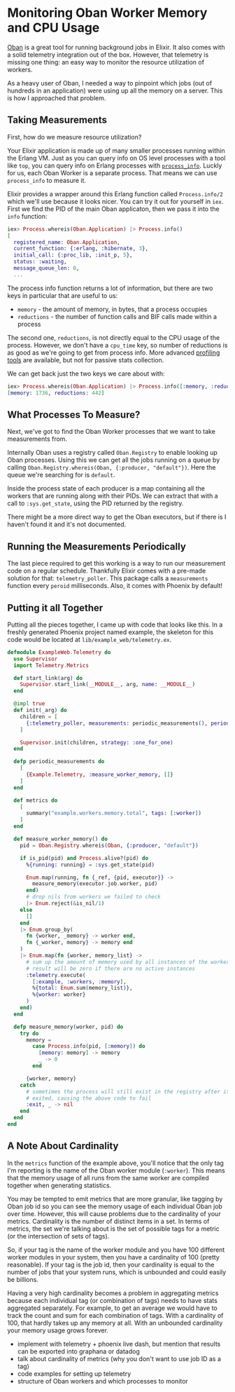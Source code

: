 # Monitoring Oban Worker Memory and CPU Usage

[Oban](https://github.com/sorentwo/oban) is a great tool for running background jobs in Elixir. It also comes with a solid telemetry integration out of the box. However, that telemetry is missing one thing: an easy way to monitor the resource utilization of workers.

As a heavy user of Oban, I needed a way to pinpoint which jobs (out of hundreds in an application) were using up all the memory on a server. This is how I approached that problem.

## Taking Measurements

First, how do we measure resource utilization?

Your Elixir application is made up of many smaller processes running within the Erlang VM. Just as you can query info on OS level processes with a tool like `top`, you can query info on Erlang processes with [`process_info`](https://www.erlang.org/doc/man/erlang.html#process_info-2). Luckly for us, each Oban Worker is a separate process. That means we can use `process_info` to measure it.

Elixir provides a wrapper around this Erlang function called `Process.info/2` which we'll use because it looks nicer. You can try it out for yourself in `iex`. First we find the PID of the main Oban applicaton, then we pass it into the `info` function:

```elixir
iex> Process.whereis(Oban.Application) |> Process.info()
[
  registered_name: Oban.Application,
  current_function: {:erlang, :hibernate, 3},
  initial_call: {:proc_lib, :init_p, 5},
  status: :waiting,
  message_queue_len: 0,
  ...
```

The process info function returns a lot of information, but there are two keys in particular that are useful to us:

- `memory` - the amount of memory, in bytes, that a process occupies
- `reductions` - the number of function calls and BIF calls made within a process

The second one, `reductions`, is not directly equal to the CPU usage of the process. However, we don't have a `cpu_time` key, so number of reductions is as good as we're going to get from process info. More advanced [profiling tools](https://www.erlang.org/doc/efficiency_guide/profiling) are available, but not for passive stats collection.

We can get back just the two keys we care about with:

```elixir
iex> Process.whereis(Oban.Application) |> Process.info([:memory, :reductions])
[memory: 1736, reductions: 442]
```

## What Processes To Measure?

Next, we've got to find the Oban Worker processes that we want to take measurements from.

Internally Oban uses a registry called `Oban.Registry` to enable looking up Oban processes. Using this we can get all the jobs running on a queue by calling `Oban.Registry.whereis(Oban, {:producer, "default"})`. Here the queue we're searching for is `default`.

Inside the process state of each producer is a map containing all the workers that are running along with their PIDs. We can extract that with a call to `:sys.get_state`, using the PID returned by the registry.

There might be a more direct way to get the Oban executors, but if there is I haven't found it and it's not documented.

## Running the Measurements Periodically

The last piece required to get this working is a way to run our measurement code on a regular schedule. Thankfully Elixir comes with a pre-made solution for that: `telemetry_poller`. This package calls a `measurements` function every `peroid` milliseconds. Also, it comes with Phoenix by default!

## Putting it all Together

Putting all the pieces together, I came up with code that looks like this. In a freshly generated Phoenix project named example, the skeleton for this code would be located at `lib/example_web/telemetry.ex`.

```elixir
defmodule ExampleWeb.Telemetry do
  use Supervisor
  import Telemetry.Metrics

  def start_link(arg) do
    Supervisor.start_link(__MODULE__, arg, name: __MODULE__)
  end

  @impl true
  def init(_arg) do
    children = [
      {:telemetry_poller, measurements: periodic_measurements(), period: 10_000}
    ]

    Supervisor.init(children, strategy: :one_for_one)
  end

  defp periodic_measurements do
    [
      {Example.Telemetry, :measure_worker_memory, []}
    ]
  end

  def metrics do
    [
      summary("example.workers.memory.total", tags: [:worker])
    ]
  end

  def measure_worker_memory() do
    pid = Oban.Registry.whereis(Oban, {:producer, "default"})

    if is_pid(pid) and Process.alive?(pid) do
      %{running: running} = :sys.get_state(pid)

      Enum.map(running, fn {_ref, {pid, executor}} ->
        measure_memory(executor.job.worker, pid)
      end)
      # drop nils from workers we failed to check
      |> Enum.reject(&is_nil/1)
    else
      []
    end
    |> Enum.group_by(
      fn {worker, _memory} -> worker end,
      fn {_worker, memory} -> memory end
    )
    |> Enum.map(fn {worker, memory_list} ->
      # sum up the amount of memory used by all instances of the worker.
      # result will be zero if there are no active instances
      :telemetry.execute(
        [:example, :workers, :memory],
        %{total: Enum.sum(memory_list)},
        %{worker: worker}
      )
    end)
  end

  defp measure_memory(worker, pid) do
    try do
      memory =
        case Process.info(pid, [:memory]) do
          [memory: memory] -> memory
          _ -> 0
        end

      {worker, memory}
    catch
      # sometimes the process will still exist in the registry after it has
      # exited, causing the above code to fail
      :exit, _ -> nil
    end
  end
end
```

## A Note About Cardinality

In the `metrics` function of the example above, you'll notice that the only tag I'm reporting is the name of the Oban worker module (`:worker`). This means that the memory usage of all runs from the same worker are compiled together when generating statistics.

You may be tempted to emit metrics that are more granular, like tagging by Oban job id so you can see the memory usage of each individual Oban job over time. However, this will cause problems due to the cardinality of your metrics. Cardinality is the number of distinct items in a set. In terms of metrics, the set we're talking about is the set of possible tags for a metric (or the intersection of sets of tags).

So, if your tag is the name of the worker module and you have 100 different worker modules in your system, then you have a cardinality of 100 (pretty reasonable). If your tag is the job id, then your cardinality is equal to the number of jobs that your system runs, which is unbounded and could easily be billions.

Having a very high cardinality becomes a problem in aggregating metrics because each individual tag (or combination of tags) needs to have stats aggregated separately. For example, to get an average we would have to track the count and sum for each combination of tags. With a cardinality of 100, that hardly takes up any memory at all. With an unbounded cardinality your memory usage grows forever.


- implement with telemetry + phoenix live dash, but mention that results can be exported into graphana or datadog
- talk about cardinality of metrics (why you don't want to use job ID as a tag)
- code examples for setting up telemetry
- structure of Oban workers and which processes to monitor
